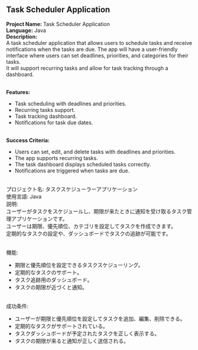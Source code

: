 ## Task Scheduler Application

**Project Name:** Task Scheduler Application <br>
**Language:** Java <br>
**Description:** <br>
A task scheduler application that allows users to schedule tasks and receive notifications when the tasks are due. The app will have a user-friendly interface where users can set deadlines, priorities, and categories for their tasks. <br>
It will support recurring tasks and allow for task tracking through a dashboard. <br><br>

**Features:** <br>
- Task scheduling with deadlines and priorities. <br>
- Recurring tasks support. <br>
- Task tracking dashboard. <br>
- Notifications for task due dates. <br><br>

**Success Criteria:** <br>
- Users can set, edit, and delete tasks with deadlines and priorities. <br>
- The app supports recurring tasks. <br>
- The task dashboard displays scheduled tasks correctly. <br>
- Notifications are triggered when tasks are due. <br><br>

プロジェクト名: タスクスケジューラーアプリケーション <br>
使用言語: Java <br>
説明: <br>
ユーザーがタスクをスケジュールし、期限が来たときに通知を受け取るタスク管理アプリケーションです。 <br>
ユーザーは期限、優先順位、カテゴリを設定してタスクを作成できます。 <br>
定期的なタスクの設定や、ダッシュボードでタスクの追跡が可能です。 <br><br>

機能: <br>
- 期限と優先順位を設定できるタスクスケジューリング。 <br>
- 定期的なタスクのサポート。 <br>
- タスク追跡用のダッシュボード。 <br>
- タスクの期限が近づくと通知。 <br><br>

成功条件: <br>
- ユーザーが期限と優先順位を設定してタスクを追加、編集、削除できる。 <br>
- 定期的なタスクがサポートされている。 <br>
- タスクダッシュボードが予定されたタスクを正しく表示する。 <br>
- タスクの期限が来ると通知が正しく送信される。 <br><br>
